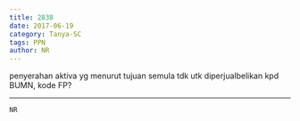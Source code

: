 ```yaml
---
title: 2838
date: 2017-06-19
category: Tanya-SC
tags: PPN
author: NR
---
```


penyerahan aktiva yg menurut tujuan semula tdk utk diperjualbelikan kpd BUMN, kode FP?

---



`NR`
